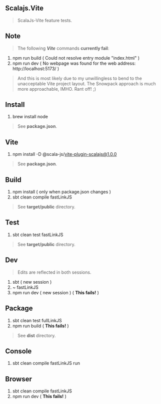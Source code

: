Scalajs.Vite
------------
>ScalaJs-Vite feature tests.

Note
----
>The following ***Vite*** commands **currently fail**:
1. npm run build ( Could not resolve entry module "index.html" )
2. npm run dev ( No webpage was found for the web address: http://localhost:5173/ )
>And this is most likely due to my unwillingless to bend to the unacceptable Vite
>project layout. The Snowpack approach is much more approachable, IMHO. Rant off! ;)

Install
-------
1. brew install node
>See **package.json**.

Vite
----
1. npm install -D @scala-js/vite-plugin-scalajs@1.0.0
>See **package.json**.

Build
-----
1. npm install ( only when package.json changes )
2. sbt clean compile fastLinkJS
>See **target/public** directory.

Test
----
1. sbt clean test fastLinkJS
>See **target/public** directory.

Dev
---
>Edits are reflected in both sessions.
1. sbt ( new session )
2. ~ fastLinkJS
3. npm run dev ( new session ) ( **This fails!** )

Package
-------
1. sbt clean test fullLinkJS
2. npm run build ( **This fails!** )
>See **dist** directory.

Console
-------
1. sbt clean compile fastLinkJS run

Browser
-------
1. sbt clean compile fastLinkJS
2. npm run dev ( **This fails!** )